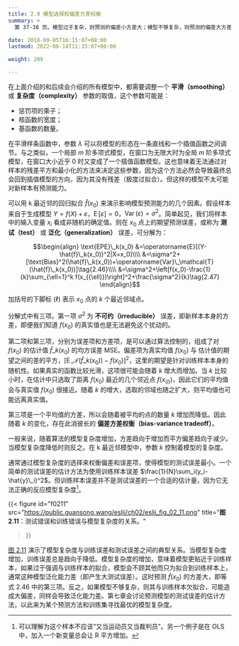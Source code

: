 ```yaml
---
title: 2.9 模型选择和偏差方差权衡
summary: >
  第 37-38 页。模型过于复杂，则预测的偏差小方差大；模型不够复杂，则预测的偏差大方差小。

date: 2018-09-05T16:15:07+08:00
lastmod: 2022-06-14T11:33:07+08:00

weight: 209

---
```


在上面介绍的和后续会介绍的所有模型中，都需要调整一个 **平滑（smoothing）** 或 **复杂度（complexity）** 参数的取值，这个参数可能是：

- 惩罚项的乘子；
- 核函数的宽度；
- 基函数的数量。

在平滑样条函数中，参数 $\lambda$ 可以将模型的形态在一条直线和一个插值函数之间调节。与之类似，一个局部 $m$ 阶多项式模型，在窗口为无限大时为全局 $m$ 阶多项式模型，在窗口大小近乎 0 时又变成了一个插值函数模型。这也意味着无法通过对样本的残差平方和最小化的方法来决定这些参数，因为这个方法必然会导致最终总会回到插值模型的方向，因为其没有残差（极度过拟合）。但这样的模型不太可能对新样本有预测能力。

可以用 k 最近邻的回归拟合 $\hat{f}(x_0)$ 来演示影响模型预测能力的几个因素。假设样本来自于生成模型 $Y=f(X)+\varepsilon$，$\operatorname{E}[\varepsilon]=0$，$\operatorname{Var}(\varepsilon)=\sigma^2$。简单起见，我们将样本中的输入变量 $x_i$ 看成非随机的确定值。则在 $x_0$ 点上的期望预测误差，或称为 **测试（test）** 或 **泛化（generalization）** 误差，可分解为：

$$\begin{align} \text{EPE}\_k(x_0)
&=\operatorname{E}[(Y-\hat{f}\_k(x_0))^2|X=x_0]\\\\
&=\sigma^2+[\text{Bias}^2(\hat{f}\_k(x_0))+\operatorname{Var}\_\mathcal{T}(\hat{f}\_k(x_0))]\tag{2.46}\\\\
&=\sigma^2+\left[f(x_0)-\frac{1}{k}\sum_{\ell=1}^k f(x_{(\ell)})\right]^2+\frac{\sigma^2}{k}\tag{2.47}
\end{align}$$

加括号的下脚标 $(\ell)$ 表示 $x_0$ 点的 $k$ 个最近邻域点。

分解式中有三项。第一项 $\sigma^2$ 为 **不可约（irreducible）** 误差，即新样本本身的方差，即便我们知道 $f(x_0)$ 的真实值也是无法避免这个扰动的。

第二项和第三项，分别为误差项和方差项，是可以通过算法控制的，组成了对 $f(x_0)$ 的估计值 $\hat{f}\_k(x_0)$ 的均方误差 MSE。偏差项为真实均值 $f(x_0)$ 与 估计值的期望之间的差的平方，$[\operatorname{E}\_\mathcal{T}(\hat{f}\_k(x_0))-f(x_0)]^2$，这里的期望是针对训练样本本身的随机性。如果真实的函数比较光滑，这项很可能会随着 $k$ 增大而增加。当 $k$ 比较小时，在估计中只选取了距离 $f(x_0)$ 最近的几个邻近点 $f(x_{(l)})$，因此它们的平均值会与真实值 $f(x_0)$ 很接近。随着 $k$ 的增大，选取的邻域也随之扩大，则平均值也可能远离真实值。

第三项是一个平均值的方差，所以会随着被平均的点的数量 $k$ 增加而降低。因此随着 $k$ 的变化，存在此消彼长的 **偏差方差权衡（bias-variance tradeoff）**。

一般来说，随着算法的模型复杂度增加，方差趋向于增加而平方偏差趋向于减少。当模型复杂度降低时则反之。在 k 最近邻模型中，参数 $k$ 控制着模型的复杂度。

通常通过模型复杂度的选择来权衡偏差和误差项，使得模型的测试误差最小。一个简单的测试误差的估计方法为使用训练样本误差 $\frac{1}{N}\sum_i(y_i-\hat{y}\_i)^2$。但训练样本误差并不是测试误差的一个合适的估计量，因为它无法正确的反应模型复杂度[^1]。

{{< figure
  id="f0211"
  src="https://public.guansong.wang/eslii/ch02/eslii_fig_02_11.png"
  title="**图 2.11**：测试错误和训练错误与模型复杂度的关系。"
>}}

[图 2.11](#figure-f0211) 演示了模型复杂度与训练误差和测试误差之间的典型关系。当模型复杂度增加，训练误差总是趋向于降低。模型复杂度的增加，意味着模型更贴近于训练样本，如果过于强调与训练样本的拟合，模型会不顾其他而只为拟合到训练样本上，通常这种模型泛化能力差（即产生大测试误差）。这时预测 $\hat{f}(x_0)$ 的方差大，即等式 2.46 中的第三项。反之，如果模型不够复杂，则其与训练样本欠拟合，可能造成大偏差，同样会导致泛化能力差。第七章会讨论预测模型的测试误差的估计方法，以此来为某个预测方法和训练集寻找最优的模型复杂度。

[^1]: 可以理解为这个样本不应该“又当运动员又当裁判员”。另一个例子是在 OLS 中，加入一个新变量总会让 R 平方增加。